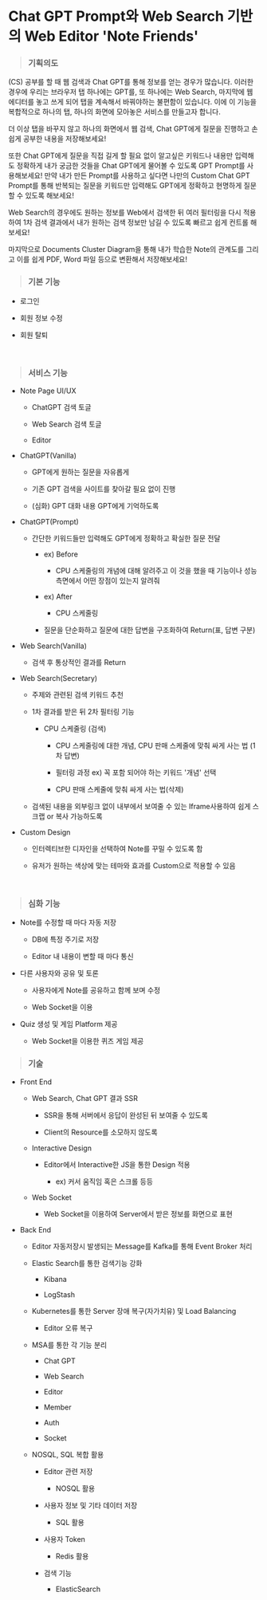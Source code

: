 # Chat GPT Prompt와 Web Search 기반의 Web Editor 'Note Friends'

> ### 기획의도

(CS) 공부를 할 때 웹 검색과 Chat GPT를 통해 정보를 얻는 경우가 많습니다. 이러한 경우에 우리는 브라우저 탭 하나에는 GPT를, 또 하나에는 Web Search, 마지막에 웹 에디터를 놓고 쓰게 되어 탭을 계속해서 바꿔야하는 불편함이 있습니다. 이에 이 기능을 복합적으로 하나의 탭, 하나의 화면에 모아놓은 서비스를 만들고자 합니다.

 더 이상 탭을 바꾸지 않고 하나의 화면에서 웹 검색, Chat GPT에게 질문을 진행하고 손 쉽게 공부한 내용을 저장해보세요!

 또한 Chat GPT에게 질문을 직접 길게 할 필요 없이 알고싶은 키워드나 내용만 입력해도 정확하게 내가 궁금한 것들을 Chat GPT에게 물어볼 수 있도록 GPT Prompt를 사용해보세요! 만약 내가 만든 Prompt를 사용하고 싶다면 나만의 Custom Chat GPT Prompt를 통해 반복되는 질문을 키워드만 입력해도 GPT에게 정확하고 현명하게 질문할 수 있도록 해보세요!

 Web Search의 경우에도 원하는 정보를 Web에서 검색한 뒤 여러 필터링을 다시 적용하여   1차 검색 결과에서 내가 원하는 검색 정보만 남길 수 있도록 빠르고 쉽게 컨트롤 해보세요!

 마지막으로 Documents Cluster Diagram을 통해 내가 학습한 Note의 관계도를 그리고 이를 쉽게 PDF, Word 파일 등으로 변환해서 저장해보세요!

> ### 기본 기능

- 로그인

- 회원 정보 수정

- 회원 탈퇴

<br>

> ### 서비스 기능

- Note Page UI/UX
  
  - ChatGPT 검색 토글
  
  - Web Search 검색 토글
  
  - Editor

- ChatGPT(Vanilla)
  
  - GPT에게 원하는 질문을 자유롭게
  
  - 기존 GPT 검색을 사이트를 찾아갈 필요 없이 진행
  
  - (심화) GPT 대화 내용 GPT에게 기억하도록

- ChatGPT(Prompt)
  
  - 간단한 키워드들만 입력해도 GPT에게 정확하고 확실한 질문 전달
    
    - ex) Before
      
      - CPU 스케줄링의 개념에 대해 알려주고 이 것을 했을 때 기능이나 성능 측면에서 어떤 장점이 있는지 알려줘
    
    - ex) After
      
      - CPU 스케줄링
    
    - 질문을 단순화하고 질문에 대한 답변을 구조화하여 Return(표, 답변 구분)

- Web Search(Vanilla)
  
  - 검색 후 통상적인 결과를 Return

- Web Search(Secretary)
  
  - 주제와 관련된 검색 키워드 추천
  
  - 1차 결과를 받은 뒤 2차 필터링 기능
    
    - CPU 스케줄링 (검색)
      
      - CPU 스케줄링에 대한 개념, CPU 판매 스케줄에 맞춰 싸게 사는 법 (1차 답변)
      
      - 필터링 과정 ex) 꼭 포함 되어야 하는 키워드 '개념' 선택
      
      - CPU 판매 스케줄에 맞춰 싸게 사는 법(삭제)
  
  - 검색된 내용을 외부링크 없이 내부에서 보여줄 수 있는 Iframe사용하여 쉽게 스크랩 or 복사 가능하도록

- Custom Design
  
  - 인터렉티브한 디자인을 선택하여 Note를 꾸밀 수 있도록 함
  
  - 유저가 원하는 색상에 맞는 테마와 효과를 Custom으로 적용할 수 있음

<br>

> ### 심화 기능

- Note를 수정할 때 마다 자동 저장
  
  - DB에 특정 주기로 저장
  
  - Editor 내 내용이 변할 때 마다 통신

- 다른 사용자와 공유 및 토론
  
  - 사용자에게 Note를 공유하고 함께 보며 수정
  
  - Web Socket을 이용

- Quiz 생성 및 게임 Platform 제공
  
  - Web Socket을 이용한 퀴즈 게임 제공

> ### 기술

- Front End
  
  - Web Search, Chat GPT 결과 SSR
    
    - SSR을 통해 서버에서 응답이 완성된 뒤 보여줄 수 있도록
    
    - Client의 Resource를 소모하지 않도록
  
  - Interactive Design
    
    - Editor에서 Interactive한 JS을 통한 Design 적용
      
      - ex) 커서 움직임 혹은 스크롤 등등
  
  - Web Socket
    
    - Web Socket을 이용하여 Server에서 받은 정보를 화면으로 표현

- Back End
  
  - Editor 자동저장시 발생되는 Message를 Kafka를 통해 Event Broker 처리
  
  - Elastic Search를 통한 검색기능 강화
    
    - Kibana
    
    - LogStash
  
  - Kubernetes를 통한 Server 장애 복구(자가치유) 및 Load Balancing
    
    - Editor 오류 복구
  
  - MSA를 통한 각 기능 분리
    
    - Chat GPT
    
    - Web Search
    
    - Editor
    
    - Member
    
    - Auth
    
    - Socket
  
  - NOSQL, SQL 복합 활용
    
    - Editor 관련 저장
      
      - NOSQL 활용
    
    - 사용자 정보 및 기타 데이터 저장
      
      - SQL 활용
    
    - 사용자 Token
      
      - Redis 활용
    
    - 검색 기능
      
      - ElasticSearch

